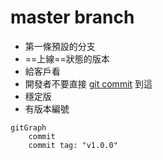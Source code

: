 # master branch
- 第一條預設的分支
- ==上線==狀態的版本
- 給客戶看
- 開發者不要直接 [git commit](dontTrustYourLittleBrain/不算前端也不算後端/Git/基礎/Repository/git%20commit.md) 到這
- 穩定版
- 有版本編號


```mermaid
gitGraph
	commit
	commit tag: "v1.0.0"

```
